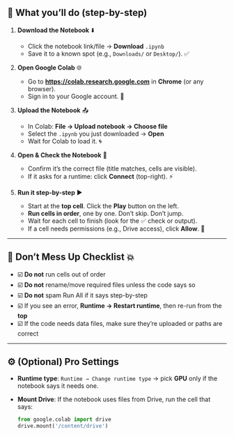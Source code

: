 ## 🧩 What you’ll do (step-by-step)

1. **Download the Notebook** ⬇️  
   - Click the notebook link/file → **Download** `.ipynb`  
   - Save it to a known spot (e.g., `Downloads/` or `Desktop/`). ✅

2. **Open Google Colab** 🌐  
   - Go to **https://colab.research.google.com** in **Chrome** (or any browser).  
   - Sign in to your Google account. 🔐

3. **Upload the Notebook** 📤  
   - In Colab: **File → Upload notebook → Choose file**  
   - Select the `.ipynb` you just downloaded → **Open**  
   - Wait for Colab to load it. 🌀

4. **Open & Check the Notebook** 👀  
   - Confirm it’s the correct file (title matches, cells are visible).  
   - If it asks for a runtime: click **Connect** (top-right). ⚡

5. **Run it step-by-step** ▶️  
   - Start at the **top cell**. Click the **Play** button on the left.  
   - **Run cells in order**, one by one. Don’t skip. Don’t jump.  
   - Wait for each cell to finish (look for the ✅ check or output).  
   - If a cell needs permissions (e.g., Drive access), click **Allow**. 🔐

---

## 🧠 Don’t Mess Up Checklist 💥
- ☑️ **Do not** run cells out of order  
- ☑️ **Do not** rename/move required files unless the code says so  
- ☑️ **Do not** spam Run All if it says step-by-step  
- ☑️ If you see an error, **Runtime → Restart runtime**, then re-run from the **top**  
- ☑️ If the code needs data files, make sure they’re uploaded or paths are correct  

---

## ⚙️ (Optional) Pro Settings
- **Runtime type**: `Runtime → Change runtime type` → pick **GPU** only if the notebook says it needs one.  
- **Mount Drive**: If the notebook uses files from Drive, run the cell that says:  

  ```python
  from google.colab import drive
  drive.mount('/content/drive')
